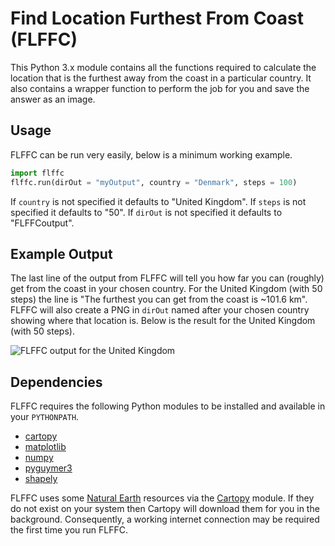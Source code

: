 # Find  Location Furthest From Coast (FLFFC)

This Python 3.x module contains all the functions required to calculate the location that is the furthest away from the coast in a particular country. It also contains a wrapper function to perform the job for you and save the answer as an image.

## Usage

FLFFC can be run very easily, below is a minimum working example.

```python
import flffc
flffc.run(dirOut = "myOutput", country = "Denmark", steps = 100)
```

If `country` is not specified it defaults to "United Kingdom". If `steps` is not specified it defaults to "50". If `dirOut` is not specified it defaults to "FLFFCoutput".

## Example Output

The last line of the output from FLFFC will tell you how far you can (roughly) get from the coast in your chosen country. For the United Kingdom (with 50 steps) the line is "The furthest you can get from the coast is ~101.6 km". FLFFC will also create a PNG in `dirOut` named after your chosen country showing where that location is. Below is the result for the United Kingdom (with 50 steps).

![FLFFC output for the United Kingdom](output/UnitedKingdom.png)

## Dependencies

FLFFC requires the following Python modules to be installed and available in your `PYTHONPATH`.

* [cartopy](https://pypi.org/project/Cartopy)
* [matplotlib](https://pypi.org/project/matplotlib)
* [numpy](https://pypi.org/project/numpy)
* [pyguymer3](https://github.com/Guymer/PyGuymer3)
* [shapely](https://pypi.org/project/Shapely)

FLFFC uses some [Natural Earth](http://www.naturalearthdata.com/) resources via the [Cartopy](http://scitools.org.uk/cartopy/) module. If they do not exist on your system then Cartopy will download them for you in the background. Consequently, a working internet connection may be required the first time you run FLFFC.
